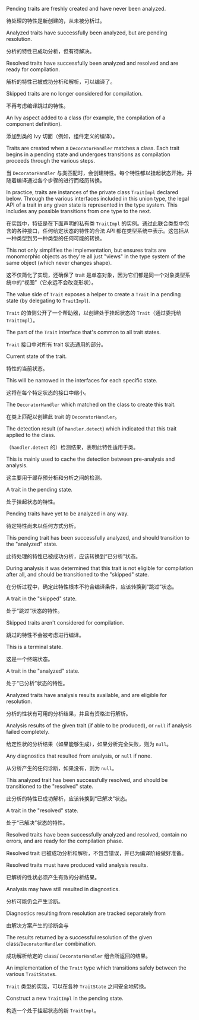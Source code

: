 Pending traits are freshly created and have never been analyzed.

待处理的特性是新创建的，从未被分析过。

Analyzed traits have successfully been analyzed, but are pending resolution.

分析的特性已成功分析，但有待解决。

Resolved traits have successfully been analyzed and resolved and are ready for compilation.

解析的特性已被成功分析和解析，可以编译了。

Skipped traits are no longer considered for compilation.

不再考虑编译跳过的特性。

An Ivy aspect added to a class \(for example, the compilation of a component definition\).

添加到类的 Ivy 切面（例如，组件定义的编译）。

Traits are created when a `DecoratorHandler` matches a class. Each trait begins in a pending
state and undergoes transitions as compilation proceeds through the various steps.

当 `DecoratorHandler`
与类匹配时，会创建特性。每个特性都以挂起状态开始，并随着编译通过各个步骤的进行而经历转换。

In practice, traits are instances of the private class `TraitImpl` declared below. Through the
various interfaces included in this union type, the legal API of a trait in any given state is
represented in the type system. This includes any possible transitions from one type to the next.

在实践中，特征是在下面声明的私有类 `TraitImpl`
的实例。通过此联合类型中包含的各种接口，任何给定状态的特性的合法 API
都在类型系统中表示。这包括从一种类型到另一种类型的任何可能的转换。

This not only simplifies the implementation, but ensures traits are monomorphic objects as
they're all just "views" in the type system of the same object \(which never changes shape\).

这不仅简化了实现，还确保了 trait
是单态对象，因为它们都是同一个对象类型系统中的“视图”（它永远不会改变形状）。

The value side of `Trait` exposes a helper to create a `Trait` in a pending state \(by delegating
to `TraitImpl`\).

`Trait` 的值侧公开了一个帮助器，以创建处于挂起状态的 `Trait`（通过委托给 `TraitImpl`）。

The part of the `Trait` interface that's common to all trait states.

`Trait` 接口中对所有 trait 状态通用的部分。

Current state of the trait.

特性的当前状态。

This will be narrowed in the interfaces for each specific state.

这将在每个特定状态的接口中缩小。

The `DecoratorHandler` which matched on the class to create this trait.

在类上匹配以创建此 trait 的 `DecoratorHandler`。

The detection result \(of `handler.detect`\) which indicated that this trait applied to the
class.

（`handler.detect` 的）检测结果，表明此特性适用于类。

This is mainly used to cache the detection between pre-analysis and analysis.

这主要用于缓存预分析和分析之间的检测。

A trait in the pending state.

处于挂起状态的特性。

Pending traits have yet to be analyzed in any way.

待定特性尚未以任何方式分析。

This pending trait has been successfully analyzed, and should transition to the "analyzed"
state.

此待处理的特性已被成功分析，应该转换到“已分析”状态。

During analysis it was determined that this trait is not eligible for compilation after all,
and should be transitioned to the "skipped" state.

在分析过程中，确定此特性根本不符合编译条件，应该转换到“跳过”状态。

A trait in the "skipped" state.

处于“跳过”状态的特性。

Skipped traits aren't considered for compilation.

跳过的特性不会被考虑进行编译。

This is a terminal state.

这是一个终端状态。

A trait in the "analyzed" state.

处于“已分析”状态的特性。

Analyzed traits have analysis results available, and are eligible for resolution.

分析的性状有可用的分析结果，并且有资格进行解析。

Analysis results of the given trait \(if able to be produced\), or `null` if analysis failed
completely.

给定性状的分析结果（如果能够生成），如果分析完全失败，则为 `null`。

Any diagnostics that resulted from analysis, or `null` if none.

从分析产生的任何诊断，如果没有，则为 `null`。

This analyzed trait has been successfully resolved, and should be transitioned to the
"resolved" state.

此分析的特性已成功解析，应该转换到“已解决”状态。

A trait in the "resolved" state.

处于“已解决”状态的特性。

Resolved traits have been successfully analyzed and resolved, contain no errors, and are ready
for the compilation phase.

Resolved trait 已被成功分析和解析，不包含错误，并已为编译阶段做好准备。

Resolved traits must have produced valid analysis results.

已解析的性状必须产生有效的分析结果。

Analysis may have still resulted in diagnostics.

分析可能仍会产生诊断。

Diagnostics resulting from resolution are tracked separately from

由解决方案产生的诊断会与

The results returned by a successful resolution of the given class/`DecoratorHandler`
combination.

成功解析给定的 class/ `DecoratorHandler` 组合所返回的结果。

An implementation of the `Trait` type which transitions safely between the various
`TraitState`s.

`Trait` 类型的实现，可以在各种 `TraitState` 之间安全地转换。

Construct a new `TraitImpl` in the pending state.

构造一个处于挂起状态的新 `TraitImpl`。